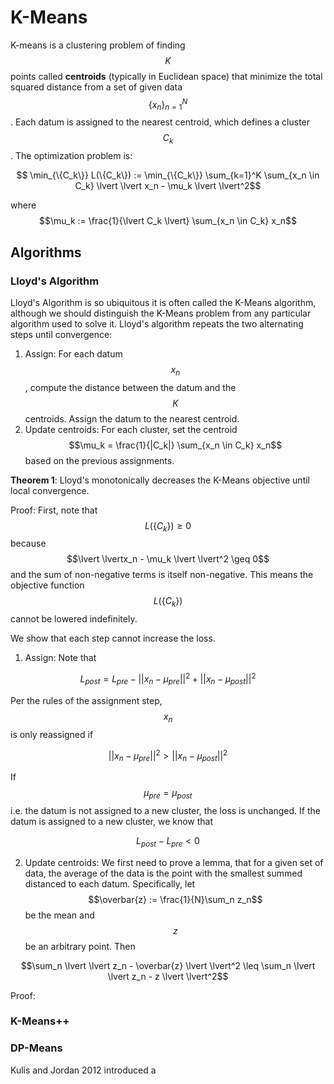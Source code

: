 # K-Means

K-means is a clustering problem of finding $$K$$ points called __centroids__ (typically in Euclidean space)
that minimize the total squared distance from a set of given data $$\{x_n \}_{n=1}^N$$. Each
datum is assigned to the nearest centroid, which defines a cluster $$C_k$$. The optimization problem is:

$$ \min_{\{C_k\}} L(\{C_k\}) := \min_{\{C_k\}}  \sum_{k=1}^K \sum_{x_n \in C_k} \lvert \lvert x_n - \mu_k \lvert \lvert^2$$

where $$\mu_k := \frac{1}{\lvert C_k \lvert} \sum_{x_n \in C_k} x_n$$

## Algorithms

### Lloyd's Algorithm

Lloyd's Algorithm is so ubiquitous it is often called the K-Means algorithm, although
we should distinguish the K-Means problem from any particular algorithm used to solve it.
Lloyd's algorithm repeats the two alternating steps until convergence:

1. Assign: For each datum $$x_n$$, compute the distance between the datum and the $$K$$ centroids. Assign
  the datum to the nearest centroid.
2. Update centroids: For each cluster, set the centroid $$\mu_k = \frac{1}{|C_k|} \sum_{x_n \in C_k} x_n$$
  based on the previous assignments.

__Theorem 1__: Lloyd's monotonically decreases the K-Means objective until local convergence.

Proof: First, note that $$L(\{C_k\}) \geq 0$$ because $$\lvert \lvertx_n - \mu_k \lvert \lvert^2 \geq 0$$
and the sum of non-negative terms is itself non-negative. This means the objective function $$L(\{C_k\})$$
cannot be lowered indefinitely.

We show that each step cannot increase the loss. 

1. Assign: Note that

$$L_{post} = L_{pre} - \lvert \lvert x_n - \mu_{pre} \lvert \lvert^2 + \lvert \lvert x_n - \mu_{post} \lvert \lvert^2$$

Per the rules of the assignment step, $$x_n$$ is only reassigned if

$$\lvert \lvert x_n - \mu_{pre} \lvert \lvert^2 > \lvert \lvert x_n - \mu_{post} \lvert \lvert^2$$

If $$\mu_{pre} = \mu_{post}$$ i.e. the datum is not assigned to a new cluster, the loss is unchanged.
If the datum is assigned to a new cluster, we know that 

$$L_{post} - L_{pre} < 0$$

2. Update centroids: We first need to prove a lemma, that for a given set of data, the average
  of the data is the point with the smallest summed distanced to each datum. Specifically, let 
  $$\overbar{z} := \frac{1}{N}\sum_n z_n$$ be the mean and $$z$$ be an arbitrary point. Then

  $$\sum_n \lvert \lvert z_n - \overbar{z} \lvert \lvert^2 \leq \sum_n \lvert \lvert z_n - z \lvert \lvert^2$$

Proof: 

### K-Means++


### DP-Means

Kulis and Jordan 2012 introduced a 